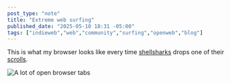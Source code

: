 ```yaml
---
post_type: "note" 
title: "Extreme web surfing"
published_date: "2025-05-10 18:31 -05:00"
tags: ["indieweb","web","community","surfing","openweb","blog"]
---
```


This is what my browser looks like every time [shellsharks](https://shellsharks.com/) drops one of their [scrolls](https://shellsharks.com/scrolls/).

![A lot of open browser tabs](/api/files/images/too-many-browser-tabs.png)

